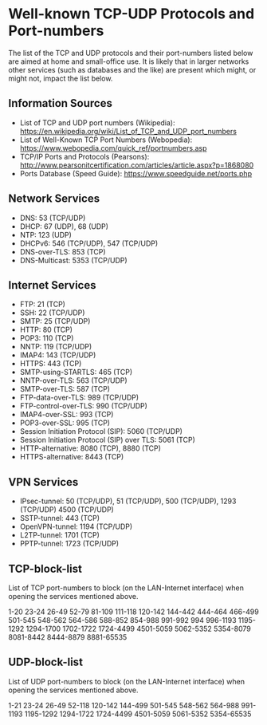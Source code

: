 # Well-known TCP-UDP Protocols and Port-numbers
The list of the TCP and UDP protocols and their port-numbers listed below are aimed at home and small-office use. It is likely that in larger networks other services (such as databases and the like) are present which might, or might not, impact the list below.

## Information Sources
- List of TCP and UDP port numbers (Wikipedia): https://en.wikipedia.org/wiki/List_of_TCP_and_UDP_port_numbers
- List of Well-Known TCP Port Numbers (Webopedia): https://www.webopedia.com/quick_ref/portnumbers.asp
- TCP/IP Ports and Protocols (Pearsons): http://www.pearsonitcertification.com/articles/article.aspx?p=1868080
- Ports Database (Speed Guide): https://www.speedguide.net/ports.php

## Network Services
- DNS: 53 (TCP/UDP)
- DHCP: 67 (UDP), 68 (UDP)
- NTP: 123 (UDP)
- DHCPv6: 546 (TCP/UDP), 547 (TCP/UDP)
- DNS-over-TLS: 853 (TCP)
- DNS-Multicast: 5353 (TCP/UDP)

## Internet Services
- FTP: 21 (TCP)
- SSH: 22 (TCP/UDP)
- SMTP: 25 (TCP/UDP)
- HTTP: 80 (TCP)
- POP3: 110 (TCP)
- NNTP: 119 (TCP/UDP)
- IMAP4: 143 (TCP/UDP)
- HTTPS: 443 (TCP)
- SMTP-using-STARTLS: 465 (TCP)
- NNTP-over-TLS: 563 (TCP/UDP)
- SMTP-over-TLS: 587 (TCP)
- FTP-data-over-TLS: 989 (TCP/UDP)
- FTP-control-over-TLS: 990 (TCP/UDP)
- IMAP4-over-SSL: 993 (TCP)
- POP3-over-SSL: 995 (TCP)
- Session Initiation Protocol (SIP): 5060 (TCP/UDP)
- Session Initiation Protocol (SIP) over TLS: 5061 (TCP)
- HTTP-alternative: 8080 (TCP), 8880 (TCP)
- HTTPS-alternative: 8443 (TCP)

## VPN Services
- IPsec-tunnel: 50 (TCP/UDP), 51 (TCP/UDP), 500 (TCP/UDP), 1293 (TCP/UDP) 4500 (TCP/UDP)
- SSTP-tunnel: 443 (TCP)
- OpenVPN-tunnel: 1194 (TCP/UDP)
- L2TP-tunnel: 1701 (TCP)
- PPTP-tunnel: 1723 (TCP/UDP)

## TCP-block-list
List of TCP port-numbers to block (on the LAN-Internet interface) when opening the services mentioned above.

1-20
23-24
26-49
52-79
81-109
111-118
120-142
144-442
444-464
466-499
501-545
548-562
564-586
588-852
854-988
991-992
994
996-1193
1195-1292
1294-1700
1702-1722
1724-4499
4501-5059
5062-5352
5354-8079
8081-8442
8444-8879
8881-65535

## UDP-block-list
List of UDP port-numbers to block (on the LAN-Internet interface) when opening the services mentioned above.

1-21
23-24
26-49
52-118
120-142
144-499
501-545
548-562
564-988
991-1193
1195-1292
1294-1722
1724-4499
4501-5059
5061-5352
5354-65535
